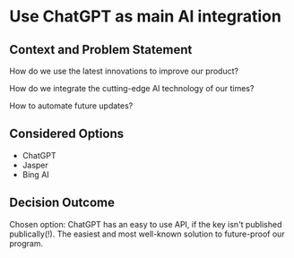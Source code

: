 # Use ChatGPT as main AI integration

## Context and Problem Statement

How do we use the latest innovations to improve our product?

How do we integrate the cutting-edge AI technology of our times?

How to automate future updates?

## Considered Options

- ChatGPT
- Jasper
- Bing AI

## Decision Outcome

Chosen option: ChatGPT has an easy to use API, if the key isn't published publically(!). The easiest and most well-known solution to future-proof our program.
